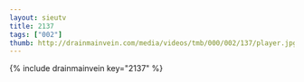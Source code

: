 ```yaml
--- 
layout: sieutv
title: 2137
tags: ["002"]
thumb: http://drainmainvein.com/media/videos/tmb/000/002/137/player.jpg
---
```

{% include drainmainvein key="2137" %} 

